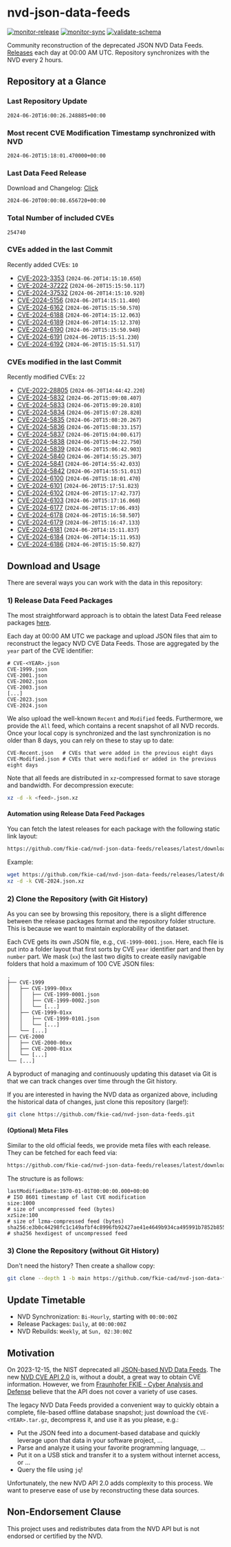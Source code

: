# nvd-json-data-feeds

[![monitor-release](https://github.com/fkie-cad/nvd-json-data-feeds/actions/workflows/monitor_release.yml/badge.svg)](https://github.com/fkie-cad/nvd-json-data-feeds/actions/workflows/monitor_release.yml)
[![monitor-sync](https://github.com/fkie-cad/nvd-json-data-feeds/actions/workflows/monitor_sync.yml/badge.svg)](https://github.com/fkie-cad/nvd-json-data-feeds/actions/workflows/monitor_sync.yml)
[![validate-schema](https://github.com/fkie-cad/nvd-json-data-feeds/actions/workflows/validate_schema.yml/badge.svg)](https://github.com/fkie-cad/nvd-json-data-feeds/actions/workflows/validate_schema.yml)

Community reconstruction of the deprecated JSON NVD Data Feeds.
[Releases](https://github.com/fkie-cad/nvd-json-data-feeds/releases/latest) each day at 00:00 AM UTC.
Repository synchronizes with the NVD every 2 hours.

## Repository at a Glance

### Last Repository Update

```plain
2024-06-20T16:00:26.248885+00:00
```

### Most recent CVE Modification Timestamp synchronized with NVD

```plain
2024-06-20T15:18:01.470000+00:00
```

### Last Data Feed Release

Download and Changelog: [Click](https://github.com/fkie-cad/nvd-json-data-feeds/releases/latest)

```plain
2024-06-20T00:00:08.656720+00:00
```

### Total Number of included CVEs

```plain
254740
```

### CVEs added in the last Commit

Recently added CVEs: `10`

- [CVE-2023-3353](CVE-2023/CVE-2023-33xx/CVE-2023-3353.json) (`2024-06-20T14:15:10.650`)
- [CVE-2024-37222](CVE-2024/CVE-2024-372xx/CVE-2024-37222.json) (`2024-06-20T15:15:50.117`)
- [CVE-2024-37532](CVE-2024/CVE-2024-375xx/CVE-2024-37532.json) (`2024-06-20T14:15:10.920`)
- [CVE-2024-5156](CVE-2024/CVE-2024-51xx/CVE-2024-5156.json) (`2024-06-20T14:15:11.400`)
- [CVE-2024-6162](CVE-2024/CVE-2024-61xx/CVE-2024-6162.json) (`2024-06-20T15:15:50.570`)
- [CVE-2024-6188](CVE-2024/CVE-2024-61xx/CVE-2024-6188.json) (`2024-06-20T14:15:12.063`)
- [CVE-2024-6189](CVE-2024/CVE-2024-61xx/CVE-2024-6189.json) (`2024-06-20T14:15:12.370`)
- [CVE-2024-6190](CVE-2024/CVE-2024-61xx/CVE-2024-6190.json) (`2024-06-20T15:15:50.940`)
- [CVE-2024-6191](CVE-2024/CVE-2024-61xx/CVE-2024-6191.json) (`2024-06-20T15:15:51.230`)
- [CVE-2024-6192](CVE-2024/CVE-2024-61xx/CVE-2024-6192.json) (`2024-06-20T15:15:51.517`)


### CVEs modified in the last Commit

Recently modified CVEs: `22`

- [CVE-2022-28805](CVE-2022/CVE-2022-288xx/CVE-2022-28805.json) (`2024-06-20T14:44:42.220`)
- [CVE-2024-5832](CVE-2024/CVE-2024-58xx/CVE-2024-5832.json) (`2024-06-20T15:09:08.407`)
- [CVE-2024-5833](CVE-2024/CVE-2024-58xx/CVE-2024-5833.json) (`2024-06-20T15:09:20.810`)
- [CVE-2024-5834](CVE-2024/CVE-2024-58xx/CVE-2024-5834.json) (`2024-06-20T15:07:28.820`)
- [CVE-2024-5835](CVE-2024/CVE-2024-58xx/CVE-2024-5835.json) (`2024-06-20T15:08:20.267`)
- [CVE-2024-5836](CVE-2024/CVE-2024-58xx/CVE-2024-5836.json) (`2024-06-20T15:08:33.157`)
- [CVE-2024-5837](CVE-2024/CVE-2024-58xx/CVE-2024-5837.json) (`2024-06-20T15:04:00.617`)
- [CVE-2024-5838](CVE-2024/CVE-2024-58xx/CVE-2024-5838.json) (`2024-06-20T15:04:22.750`)
- [CVE-2024-5839](CVE-2024/CVE-2024-58xx/CVE-2024-5839.json) (`2024-06-20T15:06:42.903`)
- [CVE-2024-5840](CVE-2024/CVE-2024-58xx/CVE-2024-5840.json) (`2024-06-20T14:55:25.307`)
- [CVE-2024-5841](CVE-2024/CVE-2024-58xx/CVE-2024-5841.json) (`2024-06-20T14:55:42.033`)
- [CVE-2024-5842](CVE-2024/CVE-2024-58xx/CVE-2024-5842.json) (`2024-06-20T14:55:51.013`)
- [CVE-2024-6100](CVE-2024/CVE-2024-61xx/CVE-2024-6100.json) (`2024-06-20T15:18:01.470`)
- [CVE-2024-6101](CVE-2024/CVE-2024-61xx/CVE-2024-6101.json) (`2024-06-20T15:17:51.823`)
- [CVE-2024-6102](CVE-2024/CVE-2024-61xx/CVE-2024-6102.json) (`2024-06-20T15:17:42.737`)
- [CVE-2024-6103](CVE-2024/CVE-2024-61xx/CVE-2024-6103.json) (`2024-06-20T15:17:16.060`)
- [CVE-2024-6177](CVE-2024/CVE-2024-61xx/CVE-2024-6177.json) (`2024-06-20T15:17:06.493`)
- [CVE-2024-6178](CVE-2024/CVE-2024-61xx/CVE-2024-6178.json) (`2024-06-20T15:16:58.507`)
- [CVE-2024-6179](CVE-2024/CVE-2024-61xx/CVE-2024-6179.json) (`2024-06-20T15:16:47.133`)
- [CVE-2024-6181](CVE-2024/CVE-2024-61xx/CVE-2024-6181.json) (`2024-06-20T14:15:11.837`)
- [CVE-2024-6184](CVE-2024/CVE-2024-61xx/CVE-2024-6184.json) (`2024-06-20T14:15:11.953`)
- [CVE-2024-6186](CVE-2024/CVE-2024-61xx/CVE-2024-6186.json) (`2024-06-20T15:15:50.827`)


## Download and Usage

There are several ways you can work with the data in this repository:

### 1) Release Data Feed Packages

The most straightforward approach is to obtain the latest Data Feed release packages [here](https://github.com/fkie-cad/nvd-json-data-feeds/releases/latest).

Each day at 00:00 AM UTC we package and upload JSON files that aim to reconstruct the legacy NVD CVE Data Feeds.
Those are aggregated by the `year` part of the CVE identifier:

```
# CVE-<YEAR>.json
CVE-1999.json
CVE-2001.json
CVE-2002.json
CVE-2003.json
[...]
CVE-2023.json
CVE-2024.json
```

We also upload the well-known `Recent` and `Modified` feeds.
Furthermore, we provide the `All` feed, which contains a recent snapshot of all NVD records.
Once your local copy is synchronized and the last synchronization is no older than 8 days, you can rely on these to stay up to date:

```plain
CVE-Recent.json   # CVEs that were added in the previous eight days
CVE-Modified.json # CVEs that were modified or added in the previous eight days
```

Note that all feeds are distributed in `xz`-compressed format to save storage and bandwidth.
For decompression execute:

```sh
xz -d -k <feed>.json.xz
```

#### Automation using Release Data Feed Packages

You can fetch the latest releases for each package with the following static link layout:

```sh
https://github.com/fkie-cad/nvd-json-data-feeds/releases/latest/download/CVE-<YEAR>.json.xz
```

Example:

```sh
wget https://github.com/fkie-cad/nvd-json-data-feeds/releases/latest/download/CVE-2024.json.xz
xz -d -k CVE-2024.json.xz
```

### 2) Clone the Repository (with Git History)

As you can see by browsing this repository, there is a slight difference between the release packages format and the repository folder structure.
This is because we want to maintain explorability of the dataset.

Each CVE gets its own JSON file, e.g., `CVE-1999-0001.json`.
Here, each file is put into a folder layout that first sorts by CVE `year` identifier part and then by `number` part.
We mask (`xx`) the last two digits to create easily navigable folders that hold a maximum of 100 CVE JSON files:

```plain
.
├── CVE-1999
│   ├── CVE-1999-00xx
│   │   ├── CVE-1999-0001.json
│   │   ├── CVE-1999-0002.json
│   │   └── [...]
│   ├── CVE-1999-01xx
│   │   ├── CVE-1999-0101.json
│   │   └── [...]
│   └── [...]
├── CVE-2000
│   ├── CVE-2000-00xx
│   ├── CVE-2000-01xx
│   └── [...]
└── [...]
```

A byproduct of managing and continuously updating this dataset via Git is that we can track changes over time through the Git history.

If you are interested in having the NVD data as organized above, including the historical data of changes, just clone this repository (large!):

```sh
git clone https://github.com/fkie-cad/nvd-json-data-feeds.git
```

#### (Optional) Meta Files

Similar to the old official feeds, we provide meta files with each release. They can be fetched for each feed via:

```sh
https://github.com/fkie-cad/nvd-json-data-feeds/releases/latest/download/CVE-<YEAR>.meta
```

The structure is as follows:

```plain
lastModifiedDate:1970-01-01T00:00:00.000+00:00                          # ISO 8601 timestamp of last CVE modification
size:1000                                                               # size of uncompressed feed (bytes)
xzSize:100                                                              # size of lzma-compressed feed (bytes)
sha256:e3b0c44298fc1c149afbf4c8996fb92427ae41e4649b934ca495991b7852b855 # sha256 hexdigest of uncompressed feed
```

### 3) Clone the Repository (without Git History)

Don't need the history? Then create a shallow copy:

```sh
git clone --depth 1 -b main https://github.com/fkie-cad/nvd-json-data-feeds.git
```


## Update Timetable

* NVD Synchronization: `Bi-Hourly`, starting with `00:00:00Z`
* Release Packages: `Daily`, at `00:00:00Z`
* NVD Rebuilds: `Weekly`, at `Sun, 02:30:00Z`


## Motivation

On 2023-12-15, the NIST deprecated all [JSON-based NVD Data Feeds](https://nvd.nist.gov/vuln/data-feeds#divRetirementBanner-1).
The new [NVD CVE API 2.0](https://nvd.nist.gov/developers/vulnerabilities) is, without a doubt, a great way to obtain CVE information.
However, we from [Fraunhofer FKIE - Cyber Analysis and Defense](https://www.fkie.fraunhofer.de/en/departments/cad.html) believe that the API does not cover a variety of use cases.

The legacy NVD Data Feeds provided a convenient way to quickly obtain a complete, file-based offline database snapshot; just download the `CVE-<YEAR>.tar.gz`, decompress it, and use it as you please, e.g.:

- Put the JSON feed into a document-based database and quickly leverage upon that data in your software project, ...
- Parse and analyze it using your favorite programming language, ...
- Put it on a USB stick and transfer it to a system without internet access, or ...
- Query the file using `jq`!

Unfortunately, the new NVD API 2.0 adds complexity to this process.
We want to preserve ease of use by reconstructing these data sources.

## Non-Endorsement Clause

This project uses and redistributes data from the NVD API but is not endorsed or certified by the NVD.